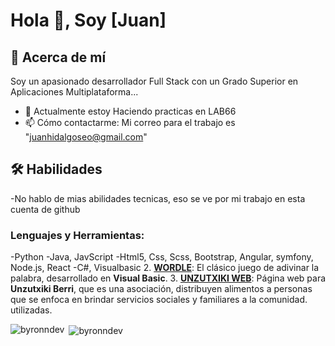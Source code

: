 # Hola 👋, Soy [Juan]

## 🚀 Acerca de mí
Soy un apasionado desarrollador Full Stack con un Grado Superior en Aplicaciones Multiplataforma...

- 🌱 Actualmente estoy Haciendo practicas en LAB66 
- 📫 Cómo contactarme: Mi correo para el trabajo es "juanhidalgoseo@gmail.com"
  
## 🛠️ Habilidades
-No hablo de mias abilidades tecnicas, eso se ve por mi trabajo en esta cuenta de github
### Lenguajes y Herramientas:
-Python 
-Java, JavScript
-Html5, Css, Scss, Bootstrap, Angular, symfony, Node.js, React
-C#, Visualbasic
2. **[WORDLE](https://github.com/byronnDev/Wordle)**: El clásico juego de adivinar la palabra, desarrollado en **Visual Basic**.
3. **[UNZUTXIKI WEB](https://github.com/byronnDev/UNZUTXIKI)**: Página web para **Unzutxiki Berri**, que es una asociación, distribuyen alimentos a personas que se enfoca en brindar servicios sociales y familiares a la comunidad. utilizadas.
<p><img align="left" src="https://github-readme-stats.vercel.app/api/top-langs?username=byronndev&theme=dark&show_icons=true&locale=es&layout=compact" alt="byronndev" /></p>  
  
<p>&nbsp;<img align="center" src="https://github-readme-stats.vercel.app/api?username=byronndev&theme=dark&show_icons=true&locale=es" alt="byronndev" /></p>
